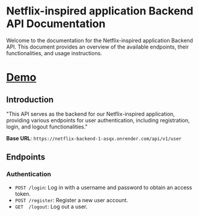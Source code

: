 # Netflix-inspired application Backend API Documentation

Welcome to the documentation for the Netflix-inspired application Backend API. This document provides an overview of the available endpoints, their functionalities, and usage instructions.
# [Demo](https://netflix-website.netlify.app/)
## Introduction

"This API serves as the backend for our Netflix-inspired application, providing various endpoints for user authentication, including registration, login, and logout functionalities."

**Base URL**: `https://netflix-backend-1-asqx.onrender.com/api/v1/user`

## Endpoints

### Authentication

- `POST /login`: Log in with a username and password to obtain an access token.
- `POST /register`: Register a new user account.
- `GET  /logout`: Log out a user.




